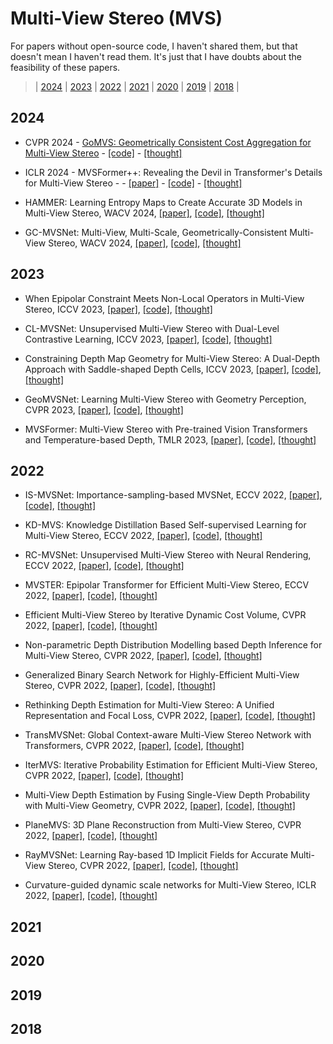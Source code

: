 # Multi-View Stereo (MVS)
For papers without open-source code, I haven't shared them, but that doesn't mean I haven't read them. It's just that I have doubts about the feasibility of these papers.

> | [2024](#2024) | [2023](#2023) | [2022](#2022) | [2021](#2021) | [2020](#2020) | [2019](#2019) | [2018](#2018) |
## 2024

- CVPR 2024 - [GoMVS: Geometrically Consistent Cost Aggregation for Multi-View Stereo](https://arxiv.org/pdf/2404.07992.pdf) - [[code]](https://github.com/Wuuu3511/GoMVS) - [[thought]]()

- ICLR 2024  - MVSFormer++: Revealing the Devil in Transformer's Details for Multi-View Stereo -  - [[paper]]() - [[code]]() - [[thought]]()
  
- HAMMER: Learning Entropy Maps to Create Accurate 3D Models in Multi-View Stereo, WACV 2024, [[paper]](), [[code]](), [[thought]]()
  
- GC-MVSNet: Multi-View, Multi-Scale, Geometrically-Consistent Multi-View Stereo, WACV 2024, [[paper]](), [[code]](), [[thought]]()

## 2023

- When Epipolar Constraint Meets Non-Local Operators in Multi-View Stereo, ICCV 2023, [[paper]](), [[code]](), [[thought]]()

- CL-MVSNet: Unsupervised Multi-View Stereo with Dual-Level Contrastive Learning, ICCV 2023, [[paper]](), [[code]](), [[thought]]()

- Constraining Depth Map Geometry for Multi-View Stereo: A Dual-Depth Approach with Saddle-shaped Depth Cells, ICCV 2023, [[paper]](), [[code]](), [[thought]]()

- GeoMVSNet: Learning Multi-View Stereo with Geometry Perception, CVPR 2023, [[paper]](), [[code]](), [[thought]]()

- MVSFormer: Multi-View Stereo with Pre-trained Vision Transformers and Temperature-based Depth, TMLR 2023, [[paper]](), [[code]](), [[thought]]()
## 2022

- IS-MVSNet: Importance-sampling-based MVSNet, ECCV 2022, [[paper]](), [[code]](), [[thought]]()

- KD-MVS: Knowledge Distillation Based Self-supervised Learning for Multi-View Stereo, ECCV 2022, [[paper]](), [[code]](), [[thought]]()

- RC-MVSNet: Unsupervised Multi-View Stereo with Neural Rendering, ECCV 2022, [[paper]](), [[code]](), [[thought]]()

- MVSTER: Epipolar Transformer for Efficient Multi-View Stereo, ECCV 2022, [[paper]](), [[code]](), [[thought]]()

- Efficient Multi-View Stereo by Iterative Dynamic Cost Volume, CVPR 2022, [[paper]](), [[code]](), [[thought]]()

- Non-parametric Depth Distribution Modelling based Depth Inference for Multi-View Stereo, CVPR 2022, [[paper]](), [[code]](), [[thought]]()

- Generalized Binary Search Network for Highly-Efficient Multi-View Stereo, CVPR 2022, [[paper]](), [[code]](), [[thought]]()

- Rethinking Depth Estimation for Multi-View Stereo: A Unified Representation and Focal Loss, CVPR 2022, [[paper]](), [[code]](), [[thought]]()

- TransMVSNet: Global Context-aware Multi-View Stereo Network with Transformers, CVPR 2022, [[paper]](), [[code]](), [[thought]]()

- IterMVS: Iterative Probability Estimation for Efficient Multi-View Stereo, CVPR 2022, [[paper]](), [[code]](), [[thought]]()

- Multi-View Depth Estimation by Fusing Single-View Depth Probability with Multi-View Geometry, CVPR 2022, [[paper]](), [[code]](), [[thought]]()

- PlaneMVS: 3D Plane Reconstruction from Multi-View Stereo, CVPR 2022, [[paper]](), [[code]](), [[thought]]()

- RayMVSNet: Learning Ray-based 1D Implicit Fields for Accurate Multi-View Stereo, CVPR 2022, [[paper]](), [[code]](), [[thought]]()

- Curvature-guided dynamic scale networks for Multi-View Stereo, ICLR 2022, [[paper]](), [[code]](), [[thought]]()


## 2021

## 2020

## 2019

## 2018
